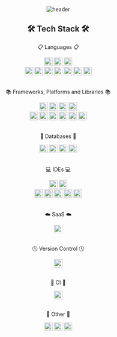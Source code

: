 <div align="center">

  ![header](https://capsule-render.vercel.app/api?type=waving&color=auto&height=250&section=header&text=LEE%20SO%20YEON%20🥰&customColorList=13&fontAlignY=40&animation=fadeIn)

  ## 🛠️ Tech Stack 🛠️
  
  <p> 📋 Languages 📋 </p>
  <img src="https://img.shields.io/badge/java-%23ED8B00.svg?style=for-the-badge&logo=openjdk&logoColor=white" alt="Java" height="22"/>
  <img src="https://img.shields.io/badge/python-3670A0?style=for-the-badge&logo=python&logoColor=ffdd54" alt="Python" height="22"/>
  <img src="https://img.shields.io/badge/c-%2300599C.svg?style=for-the-badge&logo=c&logoColor=white" alt="C" height="22"/>
  <br>
  <img src="https://img.shields.io/badge/html5-%23E34F26.svg?style=for-the-badge&logo=html5&logoColor=white" alt="HTML5" height="22"/>
  <img src="https://img.shields.io/badge/css3-%231572B6.svg?style=for-the-badge&logo=css3&logoColor=white" alt="CSS3" height="22"/>
  <img src="https://img.shields.io/badge/javascript-%23323330.svg?style=for-the-badge&logo=javascript&logoColor=%23F7DF1E" alt="JavaScript" height="22"/>
  <img src="https://img.shields.io/badge/c++-%2300599C.svg?style=for-the-badge&logo=c%2B%2B&logoColor=white" alt="C++" height="22"/>
  <img src="https://img.shields.io/badge/r-%23276DC3.svg?style=for-the-badge&logo=r&logoColor=white" alt="R" height="22"/>
  <img src="https://img.shields.io/badge/kotlin-%237F52FF.svg?style=for-the-badge&logo=kotlin&logoColor=white" alt="Kotlin" height="22"/>
  <img src="https://img.shields.io/badge/dart-%230175C2.svg?style=for-the-badge&logo=dart&logoColor=white" alt="Dart" height="22"/>
  <br><br>
  
  <p> 📚 Frameworks, Platforms and Libraries 📚 </p>
  <img src="https://img.shields.io/badge/spring-%236DB33F.svg?style=for-the-badge&logo=spring&logoColor=white" alt="Spring" height="22"/>
  <img src="https://img.shields.io/badge/Spring%20Boot-%236DB33F.svg?style=for-the-badge&logo=spring-boot&logoColor=white" alt="Spring Boot" height="22"/>
  <img src="https://img.shields.io/badge/Spring%20Security-%236DB33F.svg?style=for-the-badge&logo=spring-security&logoColor=white" alt="Spring Security" height="22"/>
  <img src="https://img.shields.io/badge/JWT-black?style=for-the-badge&logo=JSON%20web%20tokens" alt="JWT/JSON Web Token" height="22"/>
  <br>
  <img src="https://img.shields.io/badge/node.js-6DA55F?style=for-the-badge&logo=node.js&logoColor=white" alt="NodeJS" height="22"/>
  <img src="https://img.shields.io/badge/react-%2320232a.svg?style=for-the-badge&logo=react&logoColor=%2361DAFB" alt="React" height="22"/>
  <img src="https://img.shields.io/badge/opencv-%23white.svg?style=for-the-badge&logo=opencv&logoColor=white" alt="OpenCV" height="22"/>
  <img src="https://img.shields.io/badge/Qt-%23217346.svg?style=for-the-badge&logo=Qt&logoColor=white" alt="Qt" height="22"/>
  <img src="https://img.shields.io/badge/bootstrap-%23563D7C.svg?style=for-the-badge&logo=bootstrap&logoColor=white" alt="Bootstrap" height="22"/>
  <img src="https://img.shields.io/badge/Flutter-%2302569B.svg?style=for-the-badge&logo=Flutter&logoColor=white" alt="Flutter" height="22"/>
  <br><br>

  <p> 💾 Databases 💾 </p>
  <img src="https://img.shields.io/badge/mysql-%23000000.svg?style=for-the-badge&logo=mysql&logoColor=white" alt="MySQL" height="22"/>
  <img src="https://img.shields.io/badge/redis-%23DD0031.svg?style=for-the-badge&logo=redis&logoColor=white" alt="Redis" height="22"/>
  <img src="https://img.shields.io/badge/MongoDB-%234ea94b.svg?style=for-the-badge&logo=mongodb&logoColor=white" alt="MongoDB" height="22"/>
  <img src="https://img.shields.io/badge/Firebase-039BE5?style=for-the-badge&logo=Firebase&logoColor=white" alt="Firebase" height="22"/>
  <br><br>
  
  <p> 💻 IDEs 💻 </p>
  <img src="https://img.shields.io/badge/IntelliJ%20IDEA-000000.svg?style=for-the-badge&logo=intellij-idea&logoColor=white" alt="IntelliJ IDEA" height="22"/>
  <img src="https://img.shields.io/badge/Visual%20Studio%20Code-0078d7.svg?style=for-the-badge&logo=visual-studio-code&logoColor=white" alt="Visual Studio Code" height="22"/>
  <br>
  <img src="https://img.shields.io/badge/Eclipse-FE7A16.svg?style=for-the-badge&logo=Eclipse&logoColor=white" alt="Eclipse" height="22"/>
  <img src="https://img.shields.io/badge/jupyter-%23FA0F00.svg?style=for-the-badge&logo=jupyter&logoColor=white" alt="Jupyter Notebook" height="22"/>
  <img src="https://img.shields.io/badge/Android%20Studio-3DDC84.svg?style=for-the-badge&logo=android-studio&logoColor=white" alt="Android Studio" height="22"/>
  <img src="https://img.shields.io/badge/RStudio-4285F4?style=for-the-badge&logo=rstudio&logoColor=white" alt="RStudio" height="22"/>
  <img src="https://img.shields.io/badge/Visual%20Studio-5C2D91.svg?style=for-the-badge&logo=visual-studio&logoColor=white" alt="Visual Studio" height="22"/>
  <br><br>
  
  <p> ☁️ SaaS ☁️ </p>
  <img src="https://img.shields.io/badge/AWS-%23FF9900.svg?style=for-the-badge&logo=amazon-aws&logoColor=white" alt="AWS" height="22"/>
  <br><br>

  <p> 🕓 Version Control 🕓 </p>
  <img src="https://img.shields.io/badge/github-%23121011.svg?style=for-the-badge&logo=github&logoColor=white" alt="GitHub" height="22"/>
  <br><br>

  <p> 🔬 CI 🔬 </p>
  <img src="https://img.shields.io/badge/github%20actions-%232671E5.svg?style=for-the-badge&logo=githubactions&logoColor=white" alt="GitHub Actions" height="22"/>
  <br><br>

  <p> 🥅 Other 🥅 </p>
  <img src="https://img.shields.io/badge/docker-%230db7ed.svg?style=for-the-badge&logo=docker&logoColor=white" alt="Docker" height="22"/>
  <img src="https://img.shields.io/badge/-Swagger-%23Clojure?style=for-the-badge&logo=swagger&logoColor=white" alt="Swagger" height="22"/>
  <img src="https://img.shields.io/badge/Notion-%23000000.svg?style=for-the-badge&logo=notion&logoColor=white" alt="Notion" height="22"/>

  <!--  
  <p> 🎛️ Operating System 🎛️ </p>
  <img src="https://img.shields.io/badge/Windows-0078D6?style=for-the-badge&logo=windows&logoColor=white" alt="Windows" height="22"/>
  <img src="https://img.shields.io/badge/Linux-FCC624?style=for-the-badge&logo=linux&logoColor=black" alt="Linux" height="22"/>
  <img src="https://img.shields.io/badge/Ubuntu-E95420?style=for-the-badge&logo=ubuntu&logoColor=white" alt="Ubuntu" height="22"/>
   
  ![Soyeon's GitHub stats](https://github-readme-stats.vercel.app/api?username=soyeonii&show_icons=true&theme=radical)
  [![Solved.ac Profile](http://mazassumnida.wtf/api/v2/generate_badge?boj=pure02so)](https://solved.ac/pure02so/)
  -->

</div>
